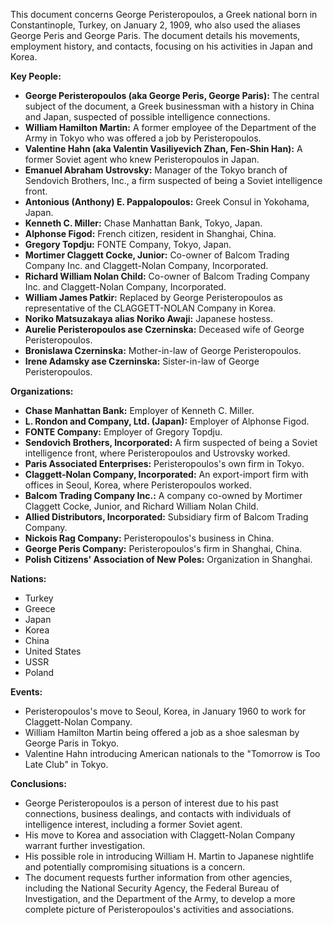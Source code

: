 This document concerns George Peristeropoulos, a Greek national born in Constantinople, Turkey, on January 2, 1909, who also used the aliases George Peris and George Paris. The document details his movements, employment history, and contacts, focusing on his activities in Japan and Korea.

**Key People:**

*   **George Peristeropoulos (aka George Peris, George Paris):** The central subject of the document, a Greek businessman with a history in China and Japan, suspected of possible intelligence connections.
*   **William Hamilton Martin:** A former employee of the Department of the Army in Tokyo who was offered a job by Peristeropoulos.
*   **Valentine Hahn (aka Valentin Vasiliyevich Zhan, Fen-Shin Han):** A former Soviet agent who knew Peristeropoulos in Japan.
*   **Emanuel Abraham Ustrovsky:** Manager of the Tokyo branch of Sendovich Brothers, Inc., a firm suspected of being a Soviet intelligence front.
*   **Antonious (Anthony) E. Pappalopoulos:** Greek Consul in Yokohama, Japan.
*   **Kenneth C. Miller:** Chase Manhattan Bank, Tokyo, Japan.
*   **Alphonse Figod:** French citizen, resident in Shanghai, China.
*   **Gregory Topdju:** FONTE Company, Tokyo, Japan.
*   **Mortimer Claggett Cocke, Junior:** Co-owner of Balcom Trading Company Inc. and Claggett-Nolan Company, Incorporated.
*   **Richard William Nolan Child:** Co-owner of Balcom Trading Company Inc. and Claggett-Nolan Company, Incorporated.
*   **William James Patkir:** Replaced by George Peristeropoulos as representative of the CLAGGETT-NOLAN Company in Korea.
*   **Noriko Matsuzakaya alias Noriko Awaji:** Japanese hostess.
*   **Aurelie Peristeropoulos ase Czerninska:** Deceased wife of George Peristeropoulos.
*   **Bronislawa Czerninska:** Mother-in-law of George Peristeropoulos.
*   **Irene Adamsky ase Czerninska:** Sister-in-law of George Peristeropoulos.

**Organizations:**

*   **Chase Manhattan Bank:** Employer of Kenneth C. Miller.
*   **L. Rondon and Company, Ltd. (Japan):** Employer of Alphonse Figod.
*   **FONTE Company:** Employer of Gregory Topdju.
*   **Sendovich Brothers, Incorporated:** A firm suspected of being a Soviet intelligence front, where Peristeropoulos and Ustrovsky worked.
*   **Paris Associated Enterprises:** Peristeropoulos's own firm in Tokyo.
*   **Claggett-Nolan Company, Incorporated:** An export-import firm with offices in Seoul, Korea, where Peristeropoulos worked.
*   **Balcom Trading Company Inc.:** A company co-owned by Mortimer Claggett Cocke, Junior, and Richard William Nolan Child.
*   **Allied Distributors, Incorporated:** Subsidiary firm of Balcom Trading Company.
*   **Nickois Rag Company:** Peristeropoulos's business in China.
*   **George Peris Company:** Peristeropoulos's firm in Shanghai, China.
*   **Polish Citizens' Association of New Poles:** Organization in Shanghai.

**Nations:**

*   Turkey
*   Greece
*   Japan
*   Korea
*   China
*   United States
*   USSR
*   Poland

**Events:**

*   Peristeropoulos's move to Seoul, Korea, in January 1960 to work for Claggett-Nolan Company.
*   William Hamilton Martin being offered a job as a shoe salesman by George Paris in Tokyo.
*   Valentine Hahn introducing American nationals to the "Tomorrow is Too Late Club" in Tokyo.

**Conclusions:**

*   George Peristeropoulos is a person of interest due to his past connections, business dealings, and contacts with individuals of intelligence interest, including a former Soviet agent.
*   His move to Korea and association with Claggett-Nolan Company warrant further investigation.
*   His possible role in introducing William H. Martin to Japanese nightlife and potentially compromising situations is a concern.
*   The document requests further information from other agencies, including the National Security Agency, the Federal Bureau of Investigation, and the Department of the Army, to develop a more complete picture of Peristeropoulos's activities and associations.
